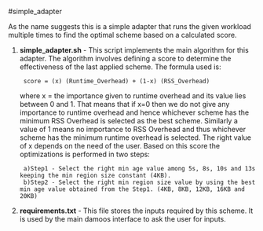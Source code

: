 #simple_adapter

As the name suggests this is a simple adapter that runs the given workload multiple times to find the optimal scheme based on a calculated score.

1. **simple_adapter.sh** - This script implements the main algorithm for this adapter. The algorithm involves defining a score to determine the effectiveness of the last applied scheme. The formula used is:
   
        score = (x) (Runtime_Overhead) + (1-x) (RSS_Overhead)
    
    where x = the importance given to runtime overhead and its value lies between 0 and 1. That means that if x=0 then we do not give any importance to runtime overhead and hence whichever scheme has the minimum RSS Overhead is selected as the best scheme. Similarly a value of 1 means no importance to RSS Overhead and thus whichever scheme has the minimum runtime overhead is selected. The right value of x depends on the need of the user. Based on this score the optimizations is performed in two steps:

        a)Step1 - Select the right min age value among 5s, 8s, 10s and 13s keeping the min region size constant (4KB).
        b)Step2 - Select the right min region size value by using the best min age value obtained from the Step1. (4KB, 8KB, 12KB, 16KB and 20KB)

2. **requirements.txt** - This file stores the inputs required by this scheme. It is used by the main damoos interface to ask the user for inputs.